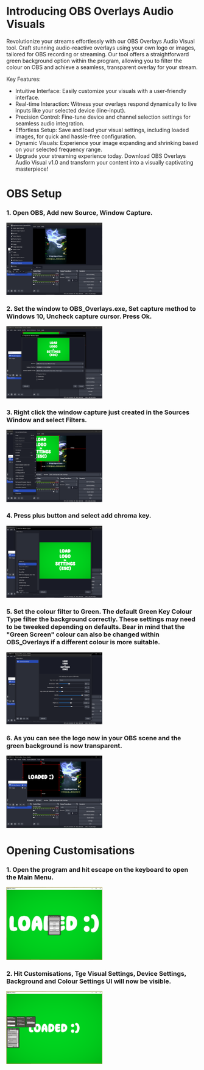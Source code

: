# Introducing OBS Overlays Audio Visuals

Revolutionize your streams effortlessly with our OBS Overlays Audio Visual tool. Craft stunning audio-reactive overlays using your own logo or images, tailored for OBS recording or streaming. Our tool offers a straightforward green background option within the program, allowing you to filter the colour on OBS and achieve a seamless, transparent overlay for your stream.

Key Features:

* Intuitive Interface: Easily customize your visuals with a user-friendly interface.
* Real-time Interaction: Witness your overlays respond dynamically to live inputs like your selected device (line-input).
* Precision Control: Fine-tune device and channel selection settings for seamless audio integration.
* Effortless Setup: Save and load your visual settings, including loaded images, for quick and hassle-free configuration.
* Dynamic Visuals: Experience your image expanding and shrinking based on your selected frequency range.
* Upgrade your streaming experience today. Download OBS Overlays Audio Visual v1.0 and transform your content into a visually captivating masterpiece!

# OBS Setup 

### 1. Open OBS, Add new Source, Window Capture.
<img src="/OBS_Overlays_BurstDebugInformation_DoNotShip/Screens/1.png?raw=true" width=50% height=50%>

### 2. Set the window to OBS_Overlays.exe, Set capture method to Windows 10, Uncheck capture cursor. Press Ok.
<img src="/OBS_Overlays_BurstDebugInformation_DoNotShip/Screens/2.png?raw=true" width=50% height=50%>

### 3. Right click the window capture just created in the Sources Window and select Filters.
<img src="/OBS_Overlays_BurstDebugInformation_DoNotShip/Screens/3.png?raw=true" width=50% height=50%>

### 4. Press plus button and select add chroma key.
<img src="/OBS_Overlays_BurstDebugInformation_DoNotShip/Screens/4.png?raw=true" width=50% height=50%>

### 5. Set the colour filter to Green. The default Green Key Colour Type filter the background correctly. These settings may need to be tweeked depending on defaults. Bear in mind that the "Green Screen" colour can also be changed within OBS_Overlays if a different colour is more suitable.
<img src="/OBS_Overlays_BurstDebugInformation_DoNotShip/Screens/5.png?raw=true" width=50% height=50%>

### 6. As you can see the logo now in your OBS scene and the green background is now transparent.
<img src="/OBS_Overlays_BurstDebugInformation_DoNotShip/Screens/6.png?raw=true" width=50% height=50%>

# Opening Customisations

### 1. Open the program and hit escape on the keyboard to open the Main Menu.
<img src="/OBS_Overlays_BurstDebugInformation_DoNotShip/Screens/7.png?raw=true" width=50% height=50%>

### 2. Hit Customisations, Tge Visual Settings, Device Settings, Background and Colour Settings UI will now be visible.
<img src="/OBS_Overlays_BurstDebugInformation_DoNotShip/Screens/8.png?raw=true" width=50% height=50%>

